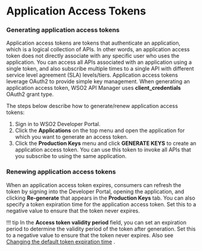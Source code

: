 # Application Access Tokens

### Generating application access tokens

Application access tokens are tokens that authenticate an application, which is a logical collection of APIs. In other words, an application access token does not directly associate with any specific user who uses the application. You can access all APIs associated with an application using a single token, and also subscribe multiple times to a single API with different service level agreement (SLA) levels/tiers. Application access tokens leverage OAuth2 to provide simple key management.
When generating an application access token, WSO2 API Manager uses **client_credentials** OAuth2 grant type.

The steps below describe how to generate/renew application access tokens:

1.  Sign in to WSO2 Developer Portal.
2.  Click the **Applications** on the top menu and open the application for which you want to generate an access token.
3.  Click the **Production Keys** menu and click **GENERATE KEYS** to create an application access token. You can use this token to invoke all APIs that you subscribe to using the same application.

### Renewing application access tokens

When an application access token expires, consumers can refresh the token by signing into the Developer Portal, opening the application, and clicking **Re-generate** that appears in the **Production Keys** tab.
You can also specify a token expiration time for the application access token. Set this to a negative value to ensure that the token never expires.

!!! tip
    In the **Access token validity period** field, you can set an expiration period to determine the validity period of the token after generation. Set this to a negative value to ensure that the token never expires. Also see [Changing the default token expiration time](../changing-the-default-token-expiration-time) .
